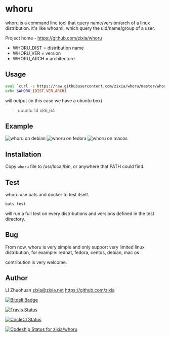 # whoru
whoru is a command line tool that query name/version/arch of a linux distribution. it's like whoami, which query the uid/name/group of a user.

Project home - https://github.com/zixia/whoru

 - WHORU\_DIST   = distribution name
 - WHORU\_VER    = version
 - WHORU\_ARCH   = architecture

## Usage

```bash
eval `curl -s https://raw.githubusercontent.com/zixia/whoru/master/whoru | bash -`
echo $WHORU_{DIST,VER,ARCH}
```
will output (in this case we have a ubuntu box)

 > ubuntu 14 x86_64

## Example

![whoru on debian](https://raw.githubusercontent.com/zixia/whoru/master/whoru-debian.png)
![whoru on fedora](https://raw.githubusercontent.com/zixia/whoru/master/whoru-fedora.png)
![whoru on macos](https://raw.githubusercontent.com/zixia/whoru/master/whoru-mac_os.png)
 
## Installation

Copy `whoru` file to /usr/local/bin, or anywhere that PATH could find.

## Test

whoru use bats and docker to test itself.

```bash
bats test
```
will run a full test on every distributions and versions defined in the test directory.

## Bug

From now, whoru is very simple and only support very limited linux distribution, for example: redhat, fedora, centos, debian, mac os . 

contribution is very welcome.

## Author
LI Zhuohuan <zixia@zixia.net> https://github.com/zixia


[ ![Bitdeli Badge](https://d2weczhvl823v0.cloudfront.net/zixia/whoru/trend.png)](https://bitdeli.com/free "Bitdeli Badge")

[ ![Travis Status](https://travis-ci.org/zixia/whoru.svg)](https://travis-ci.org/zixia/whoru)

[ ![CircleCI Status](https://circleci.com/gh/zixia/whoru.svg?&style=shield&circle-token=2cd2ae335cca6a4caf6237df8bb5753380065689)](https://circleci.com/gh/zixia/whoru)

[ ![Codeship Status for zixia/whoru](https://codeship.com/projects/686a3af0-4b10-0133-532e-7236a2d50232/status?branch=master)](https://codeship.com/projects/106106)
